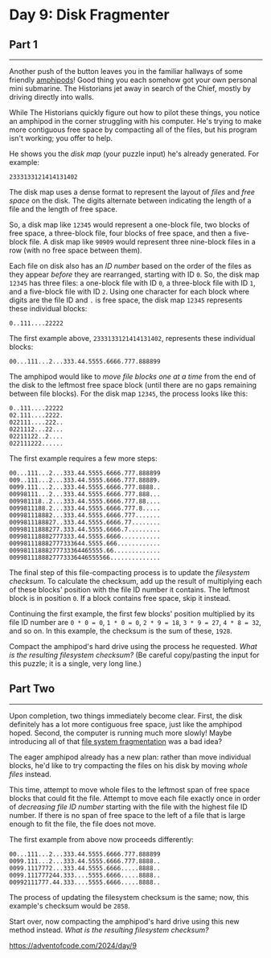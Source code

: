# Day 9: Disk Fragmenter
## Part 1
------------------------------

Another push of the button leaves you in the familiar hallways of some friendly [amphipods](../2021/23)! Good thing you each somehow got your own personal mini submarine. The Historians jet away in search of the Chief, mostly by driving directly into walls.

While The Historians quickly figure out how to pilot these things, you notice an amphipod in the corner struggling with his computer. He's trying to make more contiguous free space by compacting all of the files, but his program isn't working; you offer to help.

He shows you the *disk map* (your puzzle input) he's already generated. For example:

```
2333133121414131402
```

The disk map uses a dense format to represent the layout of *files* and *free space* on the disk. The digits alternate between indicating the length of a file and the length of free space.

So, a disk map like `12345` would represent a one-block file, two blocks of free space, a three-block file, four blocks of free space, and then a five-block file. A disk map like `90909` would represent three nine-block files in a row (with no free space between them).

Each file on disk also has an *ID number* based on the order of the files as they appear *before* they are rearranged, starting with ID `0`. So, the disk map `12345` has three files: a one-block file with ID `0`, a three-block file with ID `1`, and a five-block file with ID `2`. Using one character for each block where digits are the file ID and `.` is free space, the disk map `12345` represents these individual blocks:

```
0..111....22222
```

The first example above, `2333133121414131402`, represents these individual blocks:

```
00...111...2...333.44.5555.6666.777.888899
```

The amphipod would like to *move file blocks one at a time* from the end of the disk to the leftmost free space block (until there are no gaps remaining between file blocks). For the disk map `12345`, the process looks like this:

```
0..111....22222
02.111....2222.
022111....222..
0221112...22...
02211122..2....
022111222......

```

The first example requires a few more steps:

```
00...111...2...333.44.5555.6666.777.888899
009..111...2...333.44.5555.6666.777.88889.
0099.111...2...333.44.5555.6666.777.8888..
00998111...2...333.44.5555.6666.777.888...
009981118..2...333.44.5555.6666.777.88....
0099811188.2...333.44.5555.6666.777.8.....
009981118882...333.44.5555.6666.777.......
0099811188827..333.44.5555.6666.77........
00998111888277.333.44.5555.6666.7.........
009981118882777333.44.5555.6666...........
009981118882777333644.5555.666............
00998111888277733364465555.66.............
0099811188827773336446555566..............

```

The final step of this file-compacting process is to update the *filesystem checksum*. To calculate the checksum, add up the result of multiplying each of these blocks' position with the file ID number it contains. The leftmost block is in position `0`. If a block contains free space, skip it instead.

Continuing the first example, the first few blocks' position multiplied by its file ID number are `0 * 0 = 0`, `1 * 0 = 0`, `2 * 9 = 18`, `3 * 9 = 27`, `4 * 8 = 32`, and so on. In this example, the checksum is the sum of these, `1928`.

Compact the amphipod's hard drive using the process he requested. *What is the resulting filesystem checksum?* (Be careful copy/pasting the input for this puzzle; it is a single, very long line.)



## Part Two
----------------

Upon completion, two things immediately become clear. First, the disk definitely has a lot more contiguous free space, just like the amphipod hoped. Second, the computer is running much more slowly! Maybe introducing all of that [file system fragmentation](https://en.wikipedia.org/wiki/File_system_fragmentation) was a bad idea?

The eager amphipod already has a new plan: rather than move individual blocks, he'd like to try compacting the files on his disk by moving *whole files* instead.

This time, attempt to move whole files to the leftmost span of free space blocks that could fit the file. Attempt to move each file exactly once in order of *decreasing file ID number* starting with the file with the highest file ID number. If there is no span of free space to the left of a file that is large enough to fit the file, the file does not move.

The first example from above now proceeds differently:

```
00...111...2...333.44.5555.6666.777.888899
0099.111...2...333.44.5555.6666.777.8888..
0099.1117772...333.44.5555.6666.....8888..
0099.111777244.333....5555.6666.....8888..
00992111777.44.333....5555.6666.....8888..

```

The process of updating the filesystem checksum is the same; now, this example's checksum would be `2858`.

Start over, now compacting the amphipod's hard drive using this new method instead. *What is the resulting filesystem checksum?*



https://adventofcode.com/2024/day/9

